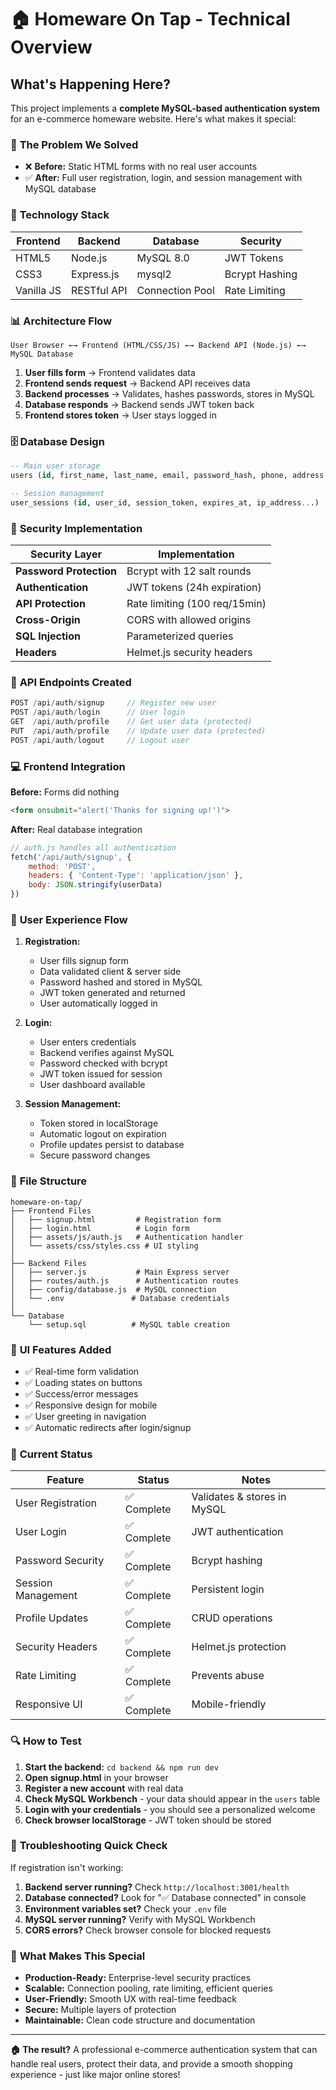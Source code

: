 # 🏠 Homeware On Tap - Technical Overview

## What's Happening Here?

This project implements a **complete MySQL-based authentication system** for an e-commerce homeware website. Here's what makes it special:

### 🎯 **The Problem We Solved**
- ❌ **Before:** Static HTML forms with no real user accounts
- ✅ **After:** Full user registration, login, and session management with MySQL database

### 🔧 **Technology Stack**

| Frontend | Backend | Database | Security |
|----------|---------|----------|----------|
| HTML5 | Node.js | MySQL 8.0 | JWT Tokens |
| CSS3 | Express.js | mysql2 | Bcrypt Hashing |
| Vanilla JS | RESTful API | Connection Pool | Rate Limiting |

### 📊 **Architecture Flow**

```
User Browser ←→ Frontend (HTML/CSS/JS) ←→ Backend API (Node.js) ←→ MySQL Database
```

1. **User fills form** → Frontend validates data
2. **Frontend sends request** → Backend API receives data  
3. **Backend processes** → Validates, hashes passwords, stores in MySQL
4. **Database responds** → Backend sends JWT token back
5. **Frontend stores token** → User stays logged in

### 🗄️ **Database Design**

```sql
-- Main user storage
users (id, first_name, last_name, email, password_hash, phone, address...)

-- Session management  
user_sessions (id, user_id, session_token, expires_at, ip_address...)
```

### 🔐 **Security Implementation**

| Security Layer | Implementation |
|----------------|----------------|
| **Password Protection** | Bcrypt with 12 salt rounds |
| **Authentication** | JWT tokens (24h expiration) |
| **API Protection** | Rate limiting (100 req/15min) |
| **Cross-Origin** | CORS with allowed origins |
| **SQL Injection** | Parameterized queries |
| **Headers** | Helmet.js security headers |

### 🚀 **API Endpoints Created**

```javascript
POST /api/auth/signup     // Register new user
POST /api/auth/login      // User login  
GET  /api/auth/profile    // Get user data (protected)
PUT  /api/auth/profile    // Update user data (protected)
POST /api/auth/logout     // Logout user
```

### 💻 **Frontend Integration**

**Before:** Forms did nothing
```html
<form onsubmit="alert('Thanks for signing up!')">
```

**After:** Real database integration
```javascript
// auth.js handles all authentication
fetch('/api/auth/signup', {
    method: 'POST',
    headers: { 'Content-Type': 'application/json' },
    body: JSON.stringify(userData)
})
```

### 🔄 **User Experience Flow**

1. **Registration:**
   - User fills signup form
   - Data validated client & server side
   - Password hashed and stored in MySQL
   - JWT token generated and returned
   - User automatically logged in

2. **Login:**
   - User enters credentials
   - Backend verifies against MySQL
   - Password checked with bcrypt
   - JWT token issued for session
   - User dashboard available

3. **Session Management:**
   - Token stored in localStorage
   - Automatic logout on expiration
   - Profile updates persist to database
   - Secure password changes

### 📁 **File Structure**

```
homeware-on-tap/
├── Frontend Files
│   ├── signup.html         # Registration form
│   ├── login.html          # Login form  
│   ├── assets/js/auth.js   # Authentication handler
│   └── assets/css/styles.css # UI styling
│
├── Backend Files  
│   ├── server.js           # Main Express server
│   ├── routes/auth.js      # Authentication routes
│   ├── config/database.js  # MySQL connection
│   └── .env               # Database credentials
│
└── Database
    └── setup.sql          # MySQL table creation
```

### 🎨 **UI Features Added**

- ✅ Real-time form validation
- ✅ Loading states on buttons  
- ✅ Success/error messages
- ✅ Responsive design for mobile
- ✅ User greeting in navigation
- ✅ Automatic redirects after login/signup

### 🚦 **Current Status**

| Feature | Status | Notes |
|---------|--------|-------|
| User Registration | ✅ Complete | Validates & stores in MySQL |
| User Login | ✅ Complete | JWT authentication |
| Password Security | ✅ Complete | Bcrypt hashing |
| Session Management | ✅ Complete | Persistent login |
| Profile Updates | ✅ Complete | CRUD operations |
| Security Headers | ✅ Complete | Helmet.js protection |
| Rate Limiting | ✅ Complete | Prevents abuse |
| Responsive UI | ✅ Complete | Mobile-friendly |

### 🔍 **How to Test**

1. **Start the backend:** `cd backend && npm run dev`
2. **Open signup.html** in your browser
3. **Register a new account** with real data
4. **Check MySQL Workbench** - your data should appear in the `users` table
5. **Login with your credentials** - you should see a personalized welcome
6. **Check browser localStorage** - JWT token should be stored

### 🐛 **Troubleshooting Quick Check**

If registration isn't working:

1. **Backend server running?** Check `http://localhost:3001/health`
2. **Database connected?** Look for "✅ Database connected" in console
3. **Environment variables set?** Check your `.env` file
4. **MySQL server running?** Verify with MySQL Workbench
5. **CORS errors?** Check browser console for blocked requests

### 🎯 **What Makes This Special**

- **Production-Ready:** Enterprise-level security practices
- **Scalable:** Connection pooling, rate limiting, efficient queries  
- **User-Friendly:** Smooth UX with real-time feedback
- **Secure:** Multiple layers of protection
- **Maintainable:** Clean code structure and documentation

---

**🏠 The result?** A professional e-commerce authentication system that can handle real users, protect their data, and provide a smooth shopping experience - just like major online stores!
